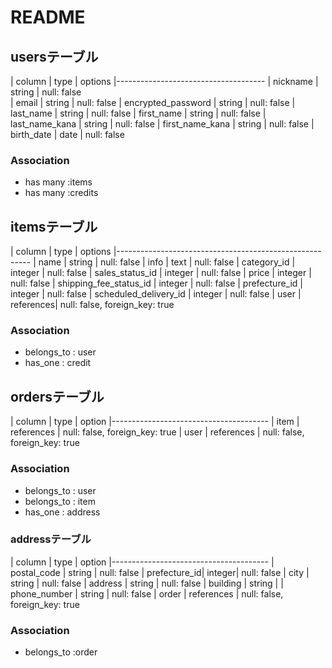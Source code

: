 # README

## usersテーブル

| column                |  type     |  options
|-------------------------------------
| nickname              |  string   | null: false    
| email                 |  string   | null: false
| encrypted_password    |  string   | null: false
| last_name             |  string   | null: false
| first_name            |  string   | null: false
| last_name_kana        |  string   | null: false
| first_name_kana       |  string   | null: false
| birth_date            |  date     | null: false

### Association
- has many :items
- has many :credits


## itemsテーブル

| column                    | type     |  options
|--------------------------------------------------------
| name                    | string   | null: false 
| info                    | text     | null: false 
| category_id             | integer  | null: false 
| sales_status_id         | integer  | null: false 
| price                   | integer  | null: false 
| shipping_fee_status_id  | integer  | null: false 
| prefecture_id           | integer  | null: false 
| scheduled_delivery_id   | integer  | null: false 
| user                    | references| null: false, foreign_key: true

### Association

- belongs_to : user
- has_one    : credit


## ordersテーブル

| column  | type      | option
|--------------------------------------- 
| item   | references | null: false, foreign_key: true
| user   | references | null: false, foreign_key: true

### Association

- belongs_to : user
- belongs_to : item
- has_one    : address

### addressテーブル
 
| column       | type   | option
|---------------------------------------
| postal_code  | string | null: false
| prefecture_id| integer| null: false
| city         | string | null: false
| address    | string | null: false
| building     | string | 
| phone_number | string | null: false
| order       | references | null: false, foreign_key: true

### Association


- belongs_to :order


 